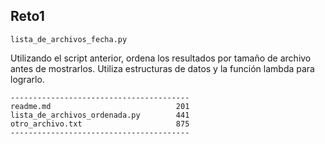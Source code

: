 ## Reto1
`lista_de_archivos_fecha.py`

Utilizando el script anterior, ordena los resultados por tamaño de archivo antes de mostrarlos. Utiliza estructuras de datos y la función lambda para lograrlo.

```
----------------------------------------
readme.md                            201
lista_de_archivos_ordenada.py        441
otro_archivo.txt                     875
----------------------------------------
```
